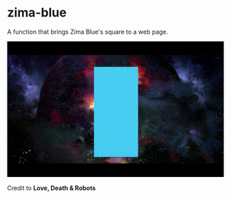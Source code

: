 # zima-blue
A function that brings Zima Blue's square to a web page.

![alt text](https://github.com/wagybwoi/zima-blue/blob/master/blue.png)

Credit to __Love, Death & Robots__
